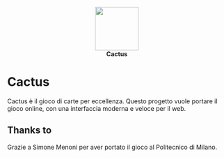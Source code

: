 <p align="center">
  <img src="https://t3.ftcdn.net/jpg/01/12/05/78/360_F_112057804_F5SSXXtdqrwsRUlXVyYpyb4yvo6e4ni9.jpg" width="100"/></br>
  <strong>Cactus</strong>
</p>

# Cactus
Cactus è il gioco di carte per eccellenza. Questo progetto vuole portare il gioco online, con una interfaccia moderna e veloce per il web.

## Thanks to
Grazie a Simone Menoni per aver portato il gioco al Politecnico di Milano.
